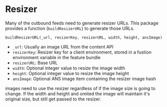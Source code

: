# Resizer

Many of the outbound feeds need to generate resizer URLs. This package provides a function (`buildResizerURL`) to generate those URLs.

`buildResizerURL(_url, resizerKey, resizerURL, width, height, ansImage)`

- `_url`: Usually an image URL from the content API
- `resizerKey`: Resizer key for a client environment, stored in a fustion environment variable in the feature bundle
- `resizerURL`: Base URL
- `width`: Optional integer value to resize the image width
- `height`: Optional integer value to resize the image height
- `ansImage`: Optional ANS image item containing the resizer image hash

images need to use the resizer regardless of if the image size is going to change. If the width and height and omited the image will maintain it's original size, but still get passed to the resizer.
